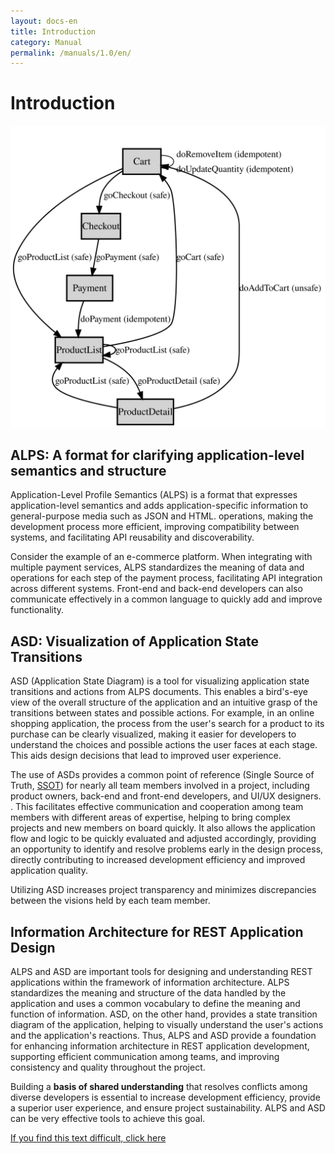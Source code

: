 ```yaml
---
layout: docs-en
title: Introduction
category: Manual
permalink: /manuals/1.0/en/
---
```

# Introduction

[![ALPS document](/images/alps.svg)](/alps/index.html)

## ALPS: A format for clarifying application-level semantics and structure

Application-Level Profile Semantics (ALPS) is a format that expresses application-level semantics and adds application-specific information to general-purpose media such as JSON and HTML. operations, making the development process more efficient, improving compatibility between systems, and facilitating API reusability and discoverability.

Consider the example of an e-commerce platform. When integrating with multiple payment services, ALPS standardizes the meaning of data and operations for each step of the payment process, facilitating API integration across different systems. Front-end and back-end developers can also communicate effectively in a common language to quickly add and improve functionality.

## ASD: Visualization of Application State Transitions

ASD (Application State Diagram) is a tool for visualizing application state transitions and actions from ALPS documents. This enables a bird's-eye view of the overall structure of the application and an intuitive grasp of the transitions between states and possible actions. For example, in an online shopping application, the process from the user's search for a product to its purchase can be clearly visualized, making it easier for developers to understand the choices and possible actions the user faces at each stage. This aids design decisions that lead to improved user experience.

The use of ASDs provides a common point of reference (Single Source of Truth, [SSOT](https://en.wikipedia.org/wiki/Single_source_of_truth)) for nearly all team members involved in a project, including product owners, back-end and front-end developers, and UI/UX designers. . This facilitates effective communication and cooperation among team members with different areas of expertise, helping to bring complex projects and new members on board quickly. It also allows the application flow and logic to be quickly evaluated and adjusted accordingly, providing an opportunity to identify and resolve problems early in the design process, directly contributing to increased development efficiency and improved application quality.

Utilizing ASD increases project transparency and minimizes discrepancies between the visions held by each team member.

## Information Architecture for REST Application Design

ALPS and ASD are important tools for designing and understanding REST applications within the framework of information architecture. ALPS standardizes the meaning and structure of the data handled by the application and uses a common vocabulary to define the meaning and function of information. ASD, on the other hand, provides a state transition diagram of the application, helping to visually understand the user's actions and the application's reactions. Thus, ALPS and ASD provide a foundation for enhancing information architecture in REST application development, supporting efficient communication among teams, and improving consistency and quality throughout the project.

Building a **basis of shared understanding** that resolves conflicts among diverse developers is essential to increase development efficiency, provide a superior user experience, and ensure project sustainability. ALPS and ASD can be very effective tools to achieve this goal.

[If you find this text difficult, click here](index4b.html)
